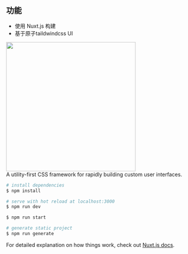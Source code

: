 ## 功能

* 使用 Nuxt.js 构建
* 基于原子taildwindcss UI

<p>
    <a href="https://tailwindcss.com/" target="_blank"><img width="350" src="https://refactoringui.nyc3.cdn.digitaloceanspaces.com/tailwind-logo.svg"></a><br>
    A utility-first CSS framework for rapidly building custom user interfaces.
</p>

```bash
# install dependencies
$ npm install

# serve with hot reload at localhost:3000
$ npm run dev

$ npm run start

# generate static project
$ npm run generate
```

For detailed explanation on how things work, check out [Nuxt.js docs](https://nuxtjs.org).
